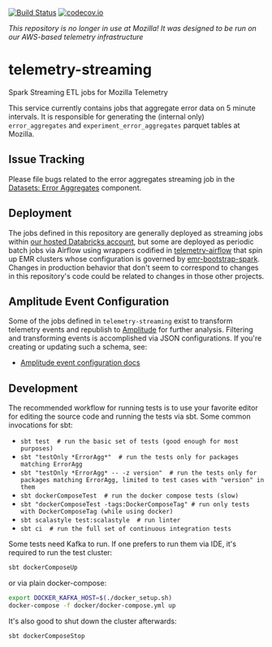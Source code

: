 [![Build Status](https://circleci.com/gh/mozilla/telemetry-streaming/tree/master.svg?style=svg)](https://circleci.com/gh/mozilla/telemetry-streaming/tree/master)
[![codecov.io](https://codecov.io/github/mozilla/telemetry-streaming/coverage.svg?branch=master)](https://codecov.io/github/mozilla/telemetry-streaming?branch=master)

*This repository is no longer in use at Mozilla! It was designed to be run on our AWS-based telemetry infrastructure*

# telemetry-streaming
Spark Streaming ETL jobs for Mozilla Telemetry

This service currently contains jobs that aggregate error data
on 5 minute intervals. It is responsible for generating the (internal only)
`error_aggregates` and `experiment_error_aggregates` parquet tables at
Mozilla.

## Issue Tracking

Please file bugs related to the error aggregates streaming job in the
[Datasets: Error Aggregates](https://bugzilla.mozilla.org/enter_bug.cgi?product=Data%20Platform%20and%20Tools&component=Datasets%3A%20Error%20Aggregates) component.

## Deployment

The jobs defined in this repository are generally deployed as streaming jobs within
[our hosted Databricks account](https://docs.telemetry.mozilla.org/concepts/pipeline/data_pipeline_detail.html?highlight=databricks#databricks-managed-spark-analysis),
but some are deployed as periodic batch jobs via Airflow
using wrappers codified in
[telemetry-airflow](https://github.com/mozilla/telemetry-airflow)
that spin up EMR clusters whose configuration is governed by
[emr-bootstrap-spark](https://github.com/mozilla/emr-bootstrap-spark/).
Changes in production behavior that don't seem to correspond to changes
in this repository's code could be related to changes in those other projects.

## Amplitude Event Configuration

Some of the jobs defined in `telemetry-streaming` exist to transform telemetry events
and republish to [Amplitude](https://amplitude.com/) for further analysis.
Filtering and transforming events is accomplished via JSON configurations.
If you're creating or updating such a schema, see:

- [Amplitude event configuration docs](docs/amplitude)

## Development

The recommended workflow for running tests is to use your favorite editor for editing
the source code and running the tests via sbt. Some common invocations for sbt:

* `sbt test  # run the basic set of tests (good enough for most purposes)`
* `sbt "testOnly *ErrorAgg*"  # run the tests only for packages matching ErrorAgg`
* `sbt "testOnly *ErrorAgg* -- -z version"  # run the tests only for packages matching ErrorAgg, limited to test cases with "version" in them`
* `sbt dockerComposeTest  # run the docker compose tests (slow)`
* `sbt "dockerComposeTest -tags:DockerComposeTag" # run only tests with DockerComposeTag (while using docker)`
* `sbt scalastyle test:scalastyle  # run linter`
* `sbt ci  # run the full set of continuous integration tests`

Some tests need Kafka to run. If one prefers to run them via IDE, it's required to run the test cluster:
```bash
sbt dockerComposeUp
```
or via plain docker-compose:
```bash
export DOCKER_KAFKA_HOST=$(./docker_setup.sh)
docker-compose -f docker/docker-compose.yml up
```
It's also good to shut down the cluster afterwards:
```bash
sbt dockerComposeStop
```
